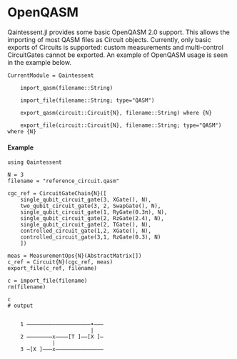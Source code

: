 # OpenQASM

Qaintessent.jl provides some basic OpenQASM 2.0 support. This allows the importing of most QASM files as Circuit objects. Currently, only basic exports of Circuits is supported: custom measurements and multi-control CircuitGates cannot be exported. An example of OpenQASM usage is seen in the example below.

```@meta
CurrentModule = Qaintessent
```

```@docs
    import_qasm(filename::String)
```

```@docs
    import_file(filename::String; type="QASM")
```

```@docs
    export_qasm(circuit::Circuit{N}, filename::String) where {N}
```

```@docs
    export_file(circuit::Circuit{N}, filename::String; type="QASM") where {N}
```

#### Example
```jldoctest
using Qaintessent 

N = 3
filename = "reference_circuit.qasm"

cgc_ref = CircuitGateChain{N}([
    single_qubit_circuit_gate(3, XGate(), N),
    two_qubit_circuit_gate(3, 2, SwapGate(), N),
    single_qubit_circuit_gate(1, RyGate(0.3π), N),
    single_qubit_circuit_gate(2, RzGate(2.4), N),
    single_qubit_circuit_gate(2, TGate(), N),
    controlled_circuit_gate(1,2, XGate(), N),
    controlled_circuit_gate(3,1, RzGate(0.3), N)
    ])

meas = MeasurementOps{N}(AbstractMatrix[])
c_ref = Circuit{N}(cgc_ref, meas)
export_file(c_ref, filename)

c = import_file(filename)
rm(filename)

c
# output

    
    1 ————————————————————•———
                          |
    2 ————————x————[T ]——[X ]—
              |
    3 —[X ]———x———————————————
```